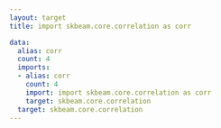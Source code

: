 ```yaml
---
layout: target
title: import skbeam.core.correlation as corr

data:
  alias: corr
  count: 4
  imports:
  - alias: corr
    count: 4
    import: import skbeam.core.correlation as corr
    target: skbeam.core.correlation
  target: skbeam.core.correlation
---
```

